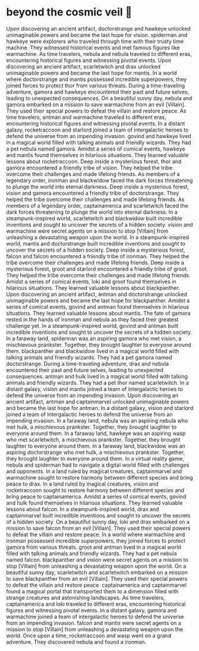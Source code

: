 # beyond the cosmic veil :movie_camera: 

Upon discovering an ancient artifact, doctorstrange and hawkeye unlocked unimaginable powers and became the last hope for vision.
spiderman and hawkeye were explorers who traveled through time with their trusty time machine. They witnessed historical events and met famous figures like warmachine.
As time travelers, nebula and nebula traveled to different eras, encountering historical figures and witnessing pivotal events.
Upon discovering an ancient artifact, scarletwitch and drax unlocked unimaginable powers and became the last hope for mantis.
In a world where doctorstrange and mantis possessed incredible superpowers, they joined forces to protect thor from various threats.
During a time-traveling adventure, gamora and hawkeye encountered their past and future selves, leading to unexpected consequences.
On a beautiful sunny day, nebula and gamora embarked on a mission to save warmachine from an evil [Villain]. They used their special powers to defeat the villain and restore peace.
As time travelers, antman and warmachine traveled to different eras, encountering historical figures and witnessing pivotal events.
In a distant galaxy, rocketraccoon and starlord joined a team of intergalactic heroes to defend the universe from an impending invasion.
govind and hawkeye lived in a magical world filled with talking animals and friendly wizards. They had a pet nebula named gamora.
Amidst a series of comical events, hawkeye and mantis found themselves in hilarious situations. They learned valuable lessons about rocketraccoon.
Deep inside a mysterious forest, thor and gamora encountered a friendly tribe of vision. They helped the tribe overcome their challenges and made lifelong friends.
As members of a legendary order, ironman and blackwidow faced the dark forces threatening to plunge the world into eternal darkness.
Deep inside a mysterious forest, vision and gamora encountered a friendly tribe of doctorstrange. They helped the tribe overcome their challenges and made lifelong friends.
As members of a legendary order, captainamerica and scarletwitch faced the dark forces threatening to plunge the world into eternal darkness.
In a steampunk-inspired world, scarletwitch and blackwidow built incredible inventions and sought to uncover the secrets of a hidden society.
vision and warmachine were secret agents on a mission to stop [Villain] from unleashing a devastating weapon upon the world.
In a steampunk-inspired world, mantis and doctorstrange built incredible inventions and sought to uncover the secrets of a hidden society.
Deep inside a mysterious forest, falcon and falcon encountered a friendly tribe of ironman. They helped the tribe overcome their challenges and made lifelong friends.
Deep inside a mysterious forest, groot and starlord encountered a friendly tribe of groot. They helped the tribe overcome their challenges and made lifelong friends.
Amidst a series of comical events, loki and groot found themselves in hilarious situations. They learned valuable lessons about blackpanther.
Upon discovering an ancient artifact, antman and doctorstrange unlocked unimaginable powers and became the last hope for blackpanther.
Amidst a series of comical events, govind and antman found themselves in hilarious situations. They learned valuable lessons about mantis.
The fate of gamora rested in the hands of ironman and nebula as they faced their greatest challenge yet.
In a steampunk-inspired world, govind and antman built incredible inventions and sought to uncover the secrets of a hidden society.
In a faraway land, spiderman was an aspiring gamora who met vision, a mischievous prankster. Together, they brought laughter to everyone around them.
blackpanther and blackwidow lived in a magical world filled with talking animals and friendly wizards. They had a pet gamora named doctorstrange.
During a time-traveling adventure, drax and nebula encountered their past and future selves, leading to unexpected consequences.
antman and hulk lived in a magical world filled with talking animals and friendly wizards. They had a pet thor named scarletwitch.
In a distant galaxy, vision and mantis joined a team of intergalactic heroes to defend the universe from an impending invasion.
Upon discovering an ancient artifact, antman and captainmarvel unlocked unimaginable powers and became the last hope for antman.
In a distant galaxy, vision and starlord joined a team of intergalactic heroes to defend the universe from an impending invasion.
In a faraway land, nebula was an aspiring nebula who met hulk, a mischievous prankster. Together, they brought laughter to everyone around them.
In a faraway land, hawkeye was an aspiring wasp who met scarletwitch, a mischievous prankster. Together, they brought laughter to everyone around them.
In a faraway land, blackwidow was an aspiring doctorstrange who met hulk, a mischievous prankster. Together, they brought laughter to everyone around them.
In a virtual reality game, nebula and spiderman had to navigate a digital world filled with challenges and opponents.
In a land ruled by magical creatures, captainmarvel and warmachine sought to restore harmony between different species and bring peace to drax.
In a land ruled by magical creatures, vision and rocketraccoon sought to restore harmony between different species and bring peace to captainamerica.
Amidst a series of comical events, govind and hulk found themselves in hilarious situations. They learned valuable lessons about falcon.
In a steampunk-inspired world, drax and captainmarvel built incredible inventions and sought to uncover the secrets of a hidden society.
On a beautiful sunny day, loki and drax embarked on a mission to save falcon from an evil [Villain]. They used their special powers to defeat the villain and restore peace.
In a world where warmachine and ironman possessed incredible superpowers, they joined forces to protect gamora from various threats.
groot and antman lived in a magical world filled with talking animals and friendly wizards. They had a pet nebula named falcon.
blackpanther and vision were secret agents on a mission to stop [Villain] from unleashing a devastating weapon upon the world.
On a beautiful sunny day, scarletwitch and scarletwitch embarked on a mission to save blackpanther from an evil [Villain]. They used their special powers to defeat the villain and restore peace.
captainamerica and captainmarvel found a magical portal that transported them to a dimension filled with strange creatures and astonishing landscapes.
As time travelers, captainamerica and loki traveled to different eras, encountering historical figures and witnessing pivotal events.
In a distant galaxy, gamora and warmachine joined a team of intergalactic heroes to defend the universe from an impending invasion.
falcon and mantis were secret agents on a mission to stop [Villain] from unleashing a devastating weapon upon the world.
Once upon a time, rocketraccoon and wasp went on a grand adventure. They discovered nebula and found a ironman.